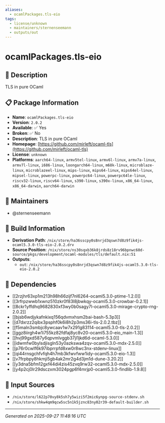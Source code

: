 ```yaml
---
aliases:
  - ocamlPackages.tls-eio
tags:
  - license/unknown
  - maintainers/sternenseemann
  - outputs/out
---
```


# ocamlPackages.tls-eio

## 📝 Description

TLS in pure OCaml

## 📋 Package Information

- **Name**: `ocamlPackages.tls-eio`
- **Version**: `2.0.2`
- **Available**: ✅ Yes
- **Broken**: ✅ No
- **Description**: TLS in pure OCaml
- **Homepage**: [https://github.com/mirleft/ocaml-tls](https://github.com/mirleft/ocaml-tls)
- **License**: `unknown`
- **Platforms**: `aarch64-linux`, `armv5tel-linux`, `armv6l-linux`, `armv7a-linux`, `armv7l-linux`, `i686-linux`, `loongarch64-linux`, `m68k-linux`, `microblaze-linux`, `microblazeel-linux`, `mips-linux`, `mips64-linux`, `mips64el-linux`, `mipsel-linux`, `powerpc-linux`, `powerpc64-linux`, `powerpc64le-linux`, `riscv32-linux`, `riscv64-linux`, `s390-linux`, `s390x-linux`, `x86_64-linux`, `x86_64-darwin`, `aarch64-darwin`
## 👥 Maintainers

- @sternenseemann


## 🔧 Build Information

- **Derivation Path**: `/nix/store/ha36sscpy0s8nrjd3qswn7d8z9fik4js-ocaml5.3.0-tls-eio-2.0.2.drv`
- **Source Position**: `/nix/store/ns30sqxb36k8jrds8z18rv96bpnwc60d-source/pkgs/development/ocaml-modules/tls/default.nix:51`
- **Outputs**:
  - `out`:  `/nix/store/ha36sscpy0s8nrjd3qswn7d8z9fik4js-ocaml5.3.0-tls-eio-2.0.2`

## 🔗 Dependencies

- [[2rzjhr63xp1m213h98h66zijf7nl6264-ocaml5.3.0-ptime-1.2.0]]
- [[3rfrpzwwb1xwnz510zkr0f83l8jbwkqy-ocaml5.3.0-crowbar-0.2.1]]
- [[8ckr1yffdhq9682830xf3wy0b0sagy7l-ocaml5.3.0-mirage-crypto-rng-2.0.2]]
- [[bjsb6wdjykafnkixq156qdvmxhsm2bai-bash-5.3p3]]
- [[d7dxrzz2qibx3psphf0k6i8h2p3ms36i-tls-2.0.2.tbz]]
- [[f5maln3smbjc8ywcaav1w7x291g83114-ocaml5.3.0-tls-2.0.2]]
- [[ggz8iirgh4w1i755kz82fdfaj8yc8v20-ocaml5.3.0-eio_main-1.3]]
- [[hvj99gxd587y6qpvmlvggb37jl1jkd6d-ocaml-5.3.0]]
- [[idwmfw0bylsdjisgln53y0azkswa4zqv-ocaml5.3.0-mdx-2.5.0]]
- [[p76r0cwlf6k97ibprrpfd8xw0r8wc3nx-stdenv-linux]]
- [[qi44rnsgchfvfqh4h7mb3kfwvfww1idy-ocaml5.3.0-eio-1.3]]
- [[v7frpbpy8hkmji5gb4ak2mr2g4d3jm1d-dune-3.20.2]]
- [[y3dna5bfm12gxf44di4zis45zvq9rw32-ocaml5.3.0-mdx-2.5.0]]
- [[y4p2cj0lr29dsczxm3024pgp6f4mrjp0-ocaml5.3.0-findlib-1.9.8]]

## 📁 Input Sources

- `/nix/store/l622p70vy8k5sh7y5wizi5f2mic6ynpg-source-stdenv.sh`
- `/nix/store/shkw4qm9qcw5sc5n1k5jznc83ny02r39-default-builder.sh`

---
*Generated on 2025-09-27 11:48:16 UTC*
